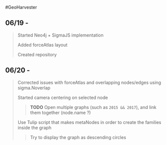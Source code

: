 #GeoHarvester

## 06/19 - 
> Started Neo4j + SigmaJS implementation
>
> Added forceAtlas layout
>
> Created repository
>

## 06/20 - 
> Corrected issues with forceAtlas and overlapping nodes/edges using sigma.Noverlap
>
> Started camera centering on selected node
>> **TODO** Open multiple graphs (such as `2015 && 2017`), and link them together (node.name ?)
>
> Use Tulip script that makes metaNodes in order to create the families inside the graph
>> Try to display the graph as descending circles
>
 